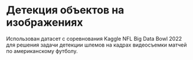 <h1> Детекция объектов на изображениях </h1>
Использован датасет с соревнования  Kaggle NFL Big Data Bowl 2022 для решения задачи детекции шлемов на кадрах видеосъемки матчей по американскому футболу.
